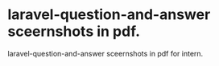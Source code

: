 # laravel-question-and-answer sceernshots in pdf.
laravel-question-and-answer sceernshots in pdf for intern.
